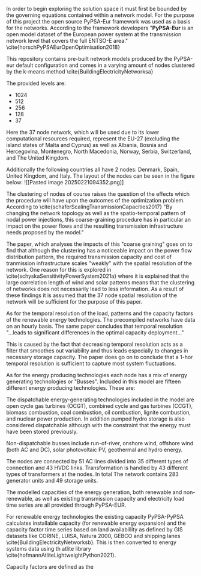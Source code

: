 In order to begin exploring the solution space it must first be bounded by the governing equations contained within a network model. For the purpose of this project the open source PyPSA-Eur framework was used as a basis for the networks. According to the framework developers "**PyPSA-Eur** is an open model dataset of the European power system at the transmission network level that covers the full ENTSO-E area." \cite{horschPyPSAEurOpenOptimisation2018}

This repository contains pre-built network models produced by the PyPSA-eur default configuration and comes in a varying amount of nodes clustered by the k-means method \cite{BuildingElectricityNetworksa}

The provided levels are:
- 1024
- 512
- 256
- 128
- 37

Here the 37 node network, which will be used due to its lower computational resources required, represent the EU-27 (excluding the island states of Malta and Cyprus) as well as Albania, Bosnia and Hercegovina, Montenegro, North Macedonia, Norway, Serbia, Switzerland, and The United Kingdom.

Additionally the following countries all have 2 nodes: Denmark, Spain, United Kingdom, and Italy. The layout of the nodes can be seen in the figure below:
![[Pasted image 20250221094352.png]]

The clustering of nodes of course raises the question of the effects which the procedure will have upon the outcomes of the optimization problem. According to \cite{schaferScalingTransmissionCapacities2017} 
"By changing the network topology as well as the spatio-temporal pattern of nodal power injections, this coarse-graining procedure has in particular an impact on the power flows and the resulting transmission infrastructure needs proposed by the model."

The paper, which analyses the impacts of this "coarse graining" goes on to find that although the clustering has a noticeable impact on the power flow distribution pattern, the required transmission capacity and cost of tranmission infrastructure scales "weakly" with the spatial resolution of the network. One reason for this is explored in \cite{schyskaSensitivityPowerSystem2021a} where it is explained that the large correlation length of wind and solar patterns means that the clustering of networks does not necessarily lead to less information.
As a result of these findings it is assumed that the 37 node spatial resolution of the  network will be sufficient for the purpose of this paper.

As for the temporal resolution of the load, patterns and the capacity factors of the renewable energy technologies. The precompiled networks have data on an hourly basis. The same paper concludes that temporal resolution  "...leads to significant differences in the optimal capacity deployment..."

This is caused by the fact that decreasing temporal resolution acts as a filter that smoothes out variability and thus leads especially to changes in necessary storage capacity.  The paper does go on to conclude that a 1-hor temporal resolution is sufficient to capture most system fluctuations.

As for the energy producing technologies each node has a mix of energy generating technologies or "Busses". Included in this model are fifteen different energy producing technologies. These are:

The dispatchable energy-generating technologies included in the model are open cycle gas turbines (OCGT), combined cycle and gas turbines (CCGT), biomass combustion, coal combustion, oil combustion, lignite combustion, and nuclear power production. In addition pumped hydro storage is also considered dispatchable although with the constraint that the energy must have been stored previously.

Non-dispatchable busses include run-of-river, onshore wind, offshore wind (both AC and DC), solar photovoltaic PV, geothermal and hydro energy.

The nodes are connected by 51 AC lines divided into 35 different types of connection and 43 HVDC links. Transformation is handled by 43 different types of transformers at the nodes. In total The network contains 283 generator units and 49 storage units. 

The modelled capacities of the energy generation, both renewable and non-renewable, as well as existing transmission capacity and electricity load time series are all provided through PyPSA-EUR.

For renewable energy technologies the existing capacity PyPSA-PyPSA calculates installable capacity (for renewable energy expansion) and the capacity factor time series based on land availabillity as defined by GIS datasets like CORINE, LUISA, Natura 2000, GEBCO and shipping lanes \cite{BuildingElectricityNetworksb}. This is then converted to energy systems data using th atlite library \cite{hofmannAtliteLightweightPython2021}.

Capacity factors are defined as the 

